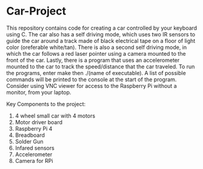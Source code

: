 # Car-Project
This repository contains code for creating a car controlled by your keyboard using C. The car also has a self driving mode, which uses two IR sensors to guide the car around a track made of black electrical tape on a floor of light color (oreferable white/tan). There is also a second self driving mode, in which the car follows a red laser pointer using a camera mounted to the front of the car. Lastly, there is a program that uses an accelerometer mounted to the car to track the speed/distance that the car traveled. To run the programs, enter make then ./(name of executable). A list of possible commands will be printed to the console at the start of the program. Consider using VNC viewer for access to the Raspberry Pi without a monitor, from your laptop. 

Key Components to the project:

1. 4 wheel small car with 4 motors
2. Motor driver board
3. Raspberry Pi 4
4. Breadboard
5. Solder Gun
6. Infared sensors
7. Accelerometer
8. Camera for RPi


